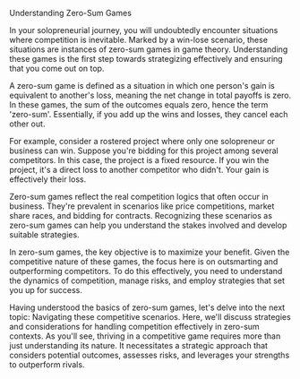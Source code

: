 Understanding Zero-Sum Games

In your solopreneurial journey, you will undoubtedly encounter situations where competition is inevitable. Marked by a win-lose scenario, these situations are instances of zero-sum games in game theory. Understanding these games is the first step towards strategizing effectively and ensuring that you come out on top.

A zero-sum game is defined as a situation in which one person's gain is equivalent to another's loss, meaning the net change in total payoffs is zero. In these games, the sum of the outcomes equals zero, hence the term 'zero-sum'. Essentially, if you add up the wins and losses, they cancel each other out.

For example, consider a rostered project where only one solopreneur or business can win. Suppose you're bidding for this project among several competitors. In this case, the project is a fixed resource. If you win the project, it's a direct loss to another competitor who didn't. Your gain is effectively their loss.

Zero-sum games reflect the real competition logics that often occur in business. They're prevalent in scenarios like price competitions, market share races, and bidding for contracts. Recognizing these scenarios as zero-sum games can help you understand the stakes involved and develop suitable strategies.

In zero-sum games, the key objective is to maximize your benefit. Given the competitive nature of these games, the focus here is on outsmarting and outperforming competitors. To do this effectively, you need to understand the dynamics of competition, manage risks, and employ strategies that set you up for success. 

Having understood the basics of zero-sum games, let's delve into the next topic: Navigating these competitive scenarios. Here, we'll discuss strategies and considerations for handling competition effectively in zero-sum contexts. As you'll see, thriving in a competitive game requires more than just understanding its nature. It necessitates a strategic approach that considers potential outcomes, assesses risks, and leverages your strengths to outperform rivals.